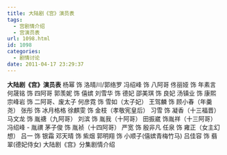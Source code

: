 ```yaml
---
title: 大陆剧《宫》演员表
tags:
  - 宫剧情介绍
  - 宫演员表
url: 1098.html
id: 1098
categories:
  - 剧情讨论
date: 2011-04-17 23:29:37
---
```


**大陆剧《宫》演员表** 杨幂 饰 洛晴川/郭络罗 冯绍峰 饰 八阿哥 佟丽娅 饰 年素言 何晟铭 饰 四阿哥 郭羡妮 饰 僖嫔 刘雪华 饰 德妃 邵美琪 饰 良妃 汤镇业 饰 康熙 宗峰岩 饰 二阿哥、废太子 何彦霓 饰 雪如（太子妃） 王驾麟 饰 顾小春（年羹尧） 张彤 饰 冰月格格 徐麒雯 饰 金枝（孝敬宪皇后） 习雪 饰 凝香（十三福晋） 马文龙 饰 胤禟（九阿哥） 刘滨 饰 胤我（十阿哥） 田振崴 饰胤祥（十三阿哥） 冯绍峰 \- 胤禩 茅子俊 饰 胤祯（十四阿哥） 严宽 饰 殷非凡 任泉 饰 雍正（女主幻想） 吕一 饰 银霜 邓天晴 饰 紫烟 郭明翔 饰 小顺子(僖嫔青梅竹马) 吕佳容 饰 翡翠(德妃侍女) 大陆剧《宫》分集剧情介绍